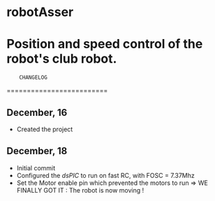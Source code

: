 robotAsser
==========

Position and speed control of the robot's club robot.
=========================
        CHANGELOG
=========================

December, 16
------------
* Created the project

December, 18
------------
* Initial commit
* Configured the *dsPIC* to run on fast RC, with FOSC = 7.37Mhz
* Set the Motor enable pin which prevented the motors to run
  => WE FINALLY GOT IT : The robot is now moving !